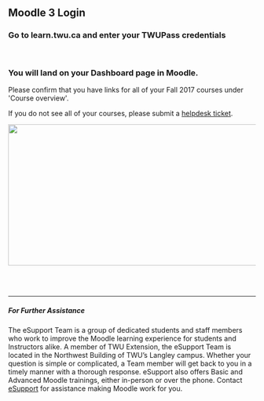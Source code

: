<div class="clarify-article">
<h2 class="clarify-article-title">Moodle 3 Login</h2>

<div class="clarify-steps-container">
<div class="clarify-step-container" id="clarify-step-1">
<h3 class="clarify-step-title">Go to learn.twu.ca and enter your TWUPass credentials</h3>
</div>

<div class="clarify-clear">&nbsp;</div>

<div class="clarify-step-container" id="clarify-step-5">
<h3 class="clarify-step-title">You will land on your Dashboard page in Moodle.</h3>

<div class="clarify-step-instructions">
<p>Please confirm that you have links for all of your Fall 2017 courses under &#39;Course overview&#39;.</p>

<p>If you do not see all of your courses, please submit a <a href="https://trinitywestern.teamdynamix.com/TDClient/Requests/TicketRequests/TicketForm.aspx?ID=hRv7mA08DtA_" target="_blank">helpdesk ticket</a>.</p>
</div>

<div class="clarify-step-image-wrapper">
<div class="clarify-step-image-container"><img alt="" class="clarify-step-image" height="288" src="http://media.screensteps.me/e-support/7h6gw2/you-will-land-on-your-dashboard-page-in-moodle.png?1499377681" width="889" /></div>
</div>
</div>

<div class="clarify-clear">&nbsp;</div>
</div>
</div>
<p>&nbsp;</p>

---

##### For Further Assistance

The eSupport Team is a group of dedicated students and staff members who work to improve the Moodle learning experience for students and Instructors alike. A member of TWU Extension, the eSupport Team is located in the Northwest Building of TWU’s Langley campus. Whether your question is simple or complicated, a Team member will get back to you in a timely manner with a thorough response. eSupport also offers Basic and Advanced Moodle trainings, either in-person or over the phone. Contact [eSupport](https://trinitywestern.teamdynamix.com/TDClient/Requests/ServiceDet?ID=16141) for assistance making Moodle work for you.

